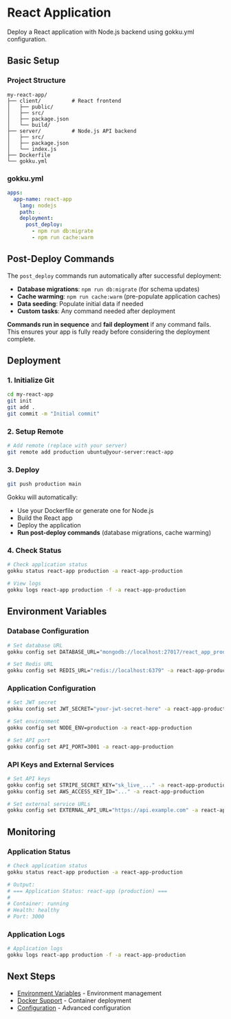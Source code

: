 # React Application

Deploy a React application with Node.js backend using gokku.yml configuration.

## Basic Setup

### Project Structure

```
my-react-app/
├── client/          # React frontend
│   ├── public/
│   ├── src/
│   ├── package.json
│   └── build/
├── server/          # Node.js API backend
│   ├── src/
│   ├── package.json
│   └── index.js
├── Dockerfile
└── gokku.yml
```

### gokku.yml

```yaml
apps:
  app-name: react-app
    lang: nodejs
    path: .
    deployment:
      post_deploy:
        - npm run db:migrate
        - npm run cache:warm
```

## Post-Deploy Commands

The `post_deploy` commands run automatically after successful deployment:

- **Database migrations**: `npm run db:migrate` (for schema updates)
- **Cache warming**: `npm run cache:warm` (pre-populate application caches)
- **Data seeding**: Populate initial data if needed
- **Custom tasks**: Any command needed after deployment

**Commands run in sequence** and **fail deployment** if any command fails. This ensures your app is fully ready before considering the deployment complete.

## Deployment

### 1. Initialize Git

```bash
cd my-react-app
git init
git add .
git commit -m "Initial commit"
```

### 2. Setup Remote

```bash
# Add remote (replace with your server)
git remote add production ubuntu@your-server:react-app
```

### 3. Deploy

```bash
git push production main
```

Gokku will automatically:
- Use your Dockerfile or generate one for Node.js
- Build the React app
- Deploy the application
- **Run post-deploy commands** (database migrations, cache warming)

### 4. Check Status

```bash
# Check application status
gokku status react-app production -a react-app-production

# View logs
gokku logs react-app production -f -a react-app-production
```

## Environment Variables

### Database Configuration

```bash
# Set database URL
gokku config set DATABASE_URL="mongodb://localhost:27017/react_app_production" -a react-app-production

# Set Redis URL
gokku config set REDIS_URL="redis://localhost:6379" -a react-app-production
```

### Application Configuration

```bash
# Set JWT secret
gokku config set JWT_SECRET="your-jwt-secret-here" -a react-app-production

# Set environment
gokku config set NODE_ENV=production -a react-app-production

# Set API port
gokku config set API_PORT=3001 -a react-app-production
```

### API Keys and External Services

```bash
# Set API keys
gokku config set STRIPE_SECRET_KEY="sk_live_..." -a react-app-production
gokku config set AWS_ACCESS_KEY_ID="..." -a react-app-production

# Set external service URLs
gokku config set EXTERNAL_API_URL="https://api.example.com" -a react-app-production
```

## Monitoring

### Application Status

```bash
# Check application status
gokku status react-app production -a react-app-production

# Output:
# === Application Status: react-app (production) ===
#
# Container: running
# Health: healthy
# Port: 3000
```

### Application Logs

```bash
# Application logs
gokku logs react-app production -f -a react-app-production
```

## Next Steps

- [Environment Variables](/guide/environments) - Environment management
- [Docker Support](/guide/docker) - Container deployment
- [Configuration](/reference/configuration) - Advanced configuration
